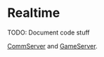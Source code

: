 # Realtime
TODO: Document code stuff

[CommServer](./CommServer.md) and [GameServer](./GameServer.md).